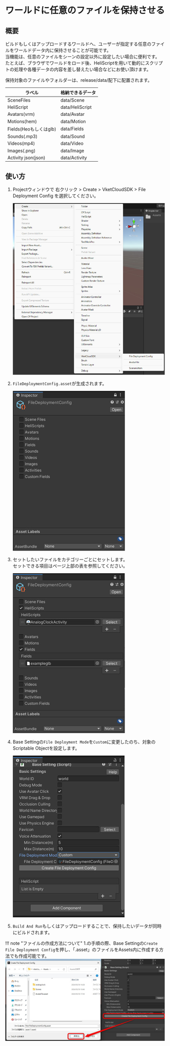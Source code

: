 # ワールドに任意のファイルを保持させる

## 概要

ビルドもしくはアップロードするワールドへ、ユーザーが指定する任意のファイルをワールドデータ内に保持させることが可能です。<br>
当機能は、任意のファイルをシーンの設定以外に設定したい場合に便利です。<br>
たとえば、ブラウザでワールドをロード後、HeliScriptを用いて動的にスクリプトの処理や各種データの内容を差し替えたい場合などにお使い頂けます。

保持対象のファイルやフォルダーは、release/data/配下に配置されます。

| ラベル | 格納できるデータ |
| ----   | ---- |
| SceneFiles | data/Scene |
| HeliScript | data/HeliScript |
| Avatars(vrm) | data/Avatar |
| Motions(hem) | data/Motion |
| Fields(Heoもしくはglb) | data/Fields |
| Sounds(.mp3) | data/Sound |
| Videos(mp4) | data/Video |
| Images(.png) | data/Image |
| Activity json(json) | data/Activity |

## 使い方

1. Projectウィンドウで 右クリック > Create > VketCloudSDK > File Deployment Config を選択してください。

    ![FileDeploymentConfig](img/filedeploymentconfig_01.jpg)

1. `FileDeploymentConfig.asset`が生成されます。

    ![FileDeploymentConfig](img/filedeploymentconfig_02.jpg)

1. セットしたいファイルをカテゴリーごとにセットします。<br>
セットできる項目はページ上部の表を参照してください。

    ![FileDeploymentConfig](img/filedeploymentconfig_03.jpg)

1. Base Settingの`File Deployment Mode`を`Custom`に変更したのち、対象のScriptable Objectを設定します。

    ![FileDeploymentConfig](img/filedeploymentconfig_04.jpg)

1. `Build And Run`もしくはアップロードすることで、保持したいデータが同時にビルドされます。

!!! note "ファイルの作成方法について"
    1.の手順の際、Base Settingの`Create File Deployment Config`を押し、「.asset」のファイルをAssets内に作成する方法でも作成可能です。
    ![FileDeploymentConfig](img/filedeploymentconfig_05.jpg)
